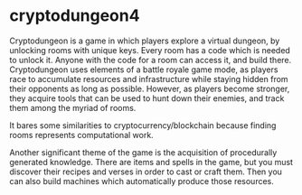 # cryptodungeon4

Cryptodungeon is a game in which players explore a virtual dungeon, by unlocking rooms with unique keys. Every room has a code which is needed to unlock it. Anyone with the code for a room can access it, and build there. Cryptodungeon uses elements of a battle royale game mode, as players race to accumulate resources and infrastructure while staying hidden from their opponents as long as possible. However, as players become stronger, they acquire tools that can be used to hunt down their enemies, and track them among the myriad of rooms. 

It bares some similarities to cryptocurrency/blockchain because finding rooms represents computational work. 

Another significant theme of the game is the acquisition of procedurally generated knowledge. There are items and spells in the game, but you must discover their recipes and verses in order to cast or craft them. Then you can also build machines which automatically produce those resources.
